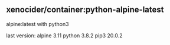 ## xenocider/container:python-alpine-latest
alpine:latest with python3

last version:
alpine 3.11
python 3.8.2
pip3 20.0.2
